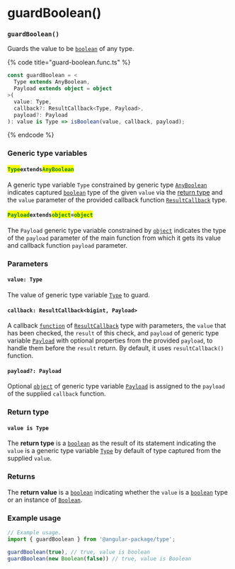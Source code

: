 # guardBoolean()

### `guardBoolean()`

Guards the value to be [`boolean`](https://developer.mozilla.org/en-US/docs/Web/JavaScript/Reference/Global\_Objects/Boolean) of any type.

{% code title="guard-boolean.func.ts" %}
```typescript
const guardBoolean = <
  Type extends AnyBoolean,
  Payload extends object = object
>(
  value: Type,
  callback?: ResultCallback<Type, Payload>,
  payload?: Payload
): value is Type => isBoolean(value, callback, payload);
```
{% endcode %}

### Generic type variables

#### <mark style="color:green;">**`Type`**</mark>**`extends`**<mark style="color:green;">**`AnyBoolean`**</mark>

A generic type variable `Type` constrained by generic type [`AnyBoolean`](../types/anyboolean.md) indicates captured [`boolean`](https://www.typescriptlang.org/docs/handbook/basic-types.html#boolean) type of the given `value` via the [return type](guardboolean.md#return-type) and the `value` parameter of the provided callback function [`ResultCallback`](../types/resultcallback.md) type.

#### <mark style="color:green;">**`Payload`**</mark>**`extends`**<mark style="color:green;">**`object`**</mark>**`=`**<mark style="color:green;">**`object`**</mark>

The `Payload` generic type variable constrained by [`object`](https://www.typescriptlang.org/docs/handbook/basic-types.html#object) indicates the type of the `payload` parameter of the main function from which it gets its value and callback function `payload` parameter.

### Parameters

#### `value: Type`

The value of generic type variable [`Type`](guardboolean.md#bigint) to guard.

#### `callback: ResultCallback<bigint, Payload>`

A callback [`function`](https://developer.mozilla.org/en-US/docs/Web/JavaScript/Guide/Functions) of [`ResultCallback`](../types/resultcallback.md) type with parameters, the `value` that has been checked, the `result` of this check, and `payload` of generic type variable [`Payload`](guardboolean.md#payloadextendsobject-object) with optional properties from the provided `payload`, to handle them before the `result` return. By default, it uses `resultCallback()` function.

#### `payload?: Payload`

Optional [`object`](https://developer.mozilla.org/en-US/docs/Web/JavaScript/Reference/Global\_Objects/Object) of generic type variable [`Payload`](guardboolean.md#payloadextendsobject-object) is assigned to the `payload` of the supplied `callback` function.

### Return type

#### `value is Type`

The **return type** is a [`boolean`](https://www.typescriptlang.org/docs/handbook/basic-types.html#boolean) as the result of its statement indicating the `value` is a generic type variable [`Type`](guardboolean.md#bigint) by default of type captured from the supplied `value`.

### Returns

The **return value** is a [`boolean`](https://www.typescriptlang.org/docs/handbook/basic-types.html#boolean) indicating whether the `value` is a [`boolean`](https://www.typescriptlang.org/docs/handbook/basic-types.html#boolean) type or an instance of [`Boolean`](https://www.typescriptlang.org/docs/handbook/basic-types.html#boolean).

### Example usage

```typescript
// Example usage.
import { guardBoolean } from '@angular-package/type';

guardBoolean(true), // true, value is boolean
guardBoolean(new Boolean(false)) // true, value is Boolean
```


